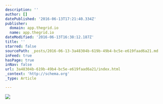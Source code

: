 ```yaml
---
description: ''
author: []
datePublished: '2016-06-13T17:21:40.334Z'
publisher:
  domain: app.thegrid.io
  name: app.thegrid.io
dateModified: '2016-06-13T16:38:12.187Z'
title: ''
starred: false
sourcePath: _posts/2016-06-13-3a48304b-619b-49b4-bc5e-e619faad6a21.md
inFeed: true
hasPage: true
inNav: false
url: 3a48304b-619b-49b4-bc5e-e619faad6a21/index.html
_context: 'http://schema.org'
_type: Article

---
```

![](https://imgflo.herokuapp.com/graph/vahj1ThiexotieMo/32b5b6142600212a21051d626f55ae81/passthrough.jpg?height=548&input=https%3A%2F%2Fs3-us-west-2.amazonaws.com%2Fthe-grid-img%2Fp%2F038c4b8d0b4843243234c7302da339fe17a6477b.jpg&width=750)